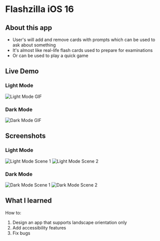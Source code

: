 # Flashzilla iOS 16
## About this app
- User's will add and remove cards with prompts which can be used to ask about something
- It's almost like real-life flash cards used to prepare for examinations
- Or can be used to play a quick game

## Live Demo
### Light Mode
![Light Mode GIF](https://github.com/MicahNjeru/Animations-iOS16/blob/main/Gifs/LightModeGif.gif)
### Dark Mode
![Dark Mode GIF](https://github.com/MicahNjeru/Animations-iOS16/blob/main/Gifs/DarkModeGif.gif)

## Screenshots
### Light Mode
![Light Mode Scene 1](https://github.com/MicahNjeru/Animations-iOS16/blob/main/Images/4194BADE-EDE7-4DC3-B44C-44A79AAB70B8_4_5005_c.jpeg)
![Light Mode Scene 2](https://github.com/MicahNjeru/Animations-iOS16/blob/main/Images/E15C97D3-EB31-4D8F-AB52-F43900390516_4_5005_c.jpeg)

### Dark Mode
![Dark Mode Scene 1](https://github.com/MicahNjeru/Animations-iOS16/blob/main/Images/8FA954C9-A0E5-4AB0-AF72-4E3AB02CC1B5_4_5005_c.jpeg)
![Dark Mode Scene 2](https://github.com/MicahNjeru/Animations-iOS16/blob/main/Images/52665BFA-0552-4C0F-8C68-26E0B773AA65_4_5005_c.jpeg)

## What I learned
How to:
1. Design an app that supports landscape orientation only 
2. Add accessibility features
3. Fix bugs


